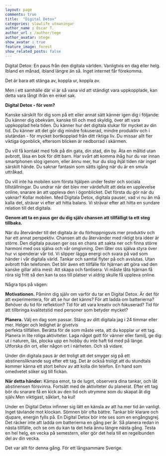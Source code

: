 ```yaml
---
layout: page
comments: true
title:  "Digital Detox"
categories: slowlife utmaningar
author_name : Oscar T.
author_url : /author/tege
author_avatar: otege
show_avatar : true
feature_image: forest
show_related_posts: false
---
```


Digital Detox: En paus från den digitala världen. 
Vanligtvis en dag eller helg. Ibland en månad, ibland längre än så. Inget internet får förekomma.

Det är bara att stänga av, koppla ur, koppla av. 

Men i ett samhälle där vi är så vana vid att ständigt vara uppkopplade, kan detta vara långt ifrån en enkel sak.

**Digital Detox - för vem?** 

Kanske särskilt för dig som på ett eller annat sätt känner igen dig i följande:
Du känner dig obekväm, kanske till och med skyldig, över att vara uppkopplad hela tiden. Du känner hur det digitala slukar för mycket
av din tid. Du känner att det gör dig mindre fokuserad, mindre produktiv och i slutändan - för 
mycket bortkopplad från ditt riktiga liv. Du missar allt fler viktiga ögonblick, eftersom blicken är nedborrad i skärmen.

Du vill få kontakt med folk på din gata, din stad, din by. Äta en måltid utan avbrott, läsa en bok för ditt barn. Har svårt att komma 
ihåg hur du var innan smartphonen slog igenom, eller ännu mer, hur du slog ihjäl tiden när inget särskilt hände. Du saknar fantasin 
som sätts igång när du är en smula uttråkad.

Du vill inte ha mobilen som första hjälpen under fester och sociala tillställningar. Du undrar när det blev mer värdefullt att dela 
en upplevelse online, snarare än att uppleva den i ögonblicket. Det första du gör när du vaknar? Kollar mobilen.
Med Digitala Detox, digitala pauser, vad vi nu än må kalla det, strävar vi efter att hitta balans. Vi strävar efter att hitta en sundare relation till det digitala.

**Genom att ta en paus ger du dig själv chansen att tillfälligt ta ett steg tillbaka.**

När du återvänder till det digitala är du förhoppnigsvis mer produktiv och har ett annat perspektiv. Chansen att du återvänder med 
riktigt bra idéer är större.
Den digitala pausen ger oss en chans att sakta ner och finna större harmoni med oss själva och vår omgivning. Den låter oss själva 
styra över hur vi spenderar vår tid. Vi slipper lägga energi och svara på vad som händer i vår digitala värld. Tankar och samtal flyter på och avslutas. 
Utan avbrott från telefonen.
Det blir även ett tillfälle för hjärnan att göra vad den kanske gillar allra mest: Att skapa och fantisera. Vi måste låta hjärnan få röra sig fritt så den kan ta oss till platser vi aldrig skulle få uppleva online.

Några tips på vägen:

**Motivationen.** Påminn dig själv om varför du tar en Digital Detox. Är det för att experimentera, för att se hur det känns? 
För att ladda om batterierna? Behöver du tid för reflektion? Tid för att vara kreativ och fokuserad? Tid för att tillbringa 
kvalitetstid med personer som betyder mycket?

**Planera.** Välj en dag som passar. Stäng av ditt digitala jag i 24 timmar eller mer. Helger och ledighet är givetvis  
perfekta tillfällen. Berätta för de som måste veta, att du kopplar ur ett tag. Planera in lite roliga aktiviteter. 
Laga något gott för vänner eller familj, ge dig ut i naturen, läs, plocka upp en hobby du inte haft tid med på länge. Utforska din 
ort, eller någon ort i närheten. Och så vidare.

Under din digitala paus är det troligt att det smyger sig på ett abstinensliknande sug efter ett tag. Det är också troligt att du stundtals kommer känna ett stort behov av att kolla din telefon. En hand som omedvetet söker sig till fickan. 

**När detta händer:** Kämpa emot, ta de lugnt, observera dina tankar, och låt abstinensen 
försvinna. Fortsätt med de aktiviteter du planerat. Efter ett tag bör du snarare få en kick av den tid och utrymme som du skapat åt dig själv.Men viktigast, såklart, ha kul! 

Under en Digital Detox infinner sig lätt en känsla av att ha mer tid än vanligt. Inget tävlande mot 
klockan. Sömnen blir ofta bättre. Tankar blir klarare och djupare, energin fylls på.
En Digital Detox bör inte ses som en engångsgrej. Det räcker inte att ladda om batterierna en gång per år. Så planera redan in nästa 
tillfälle, och se om du kan ta det hela ännu längre nästa gång. Testa en hel helg, en vecka på semestern, eller gör det hela till 
en regelbunden del av din vecka.

Det var allt för denna gång. För ett långsammare Sverige. 

